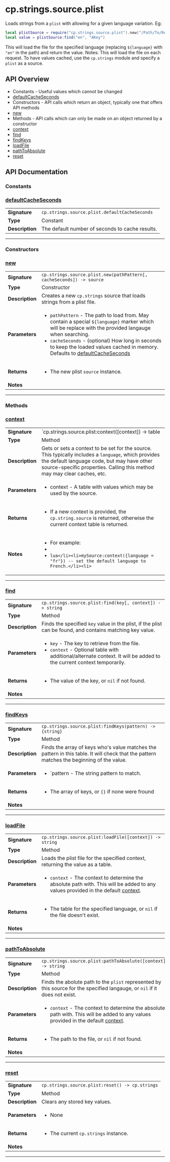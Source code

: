 # cp.strings.source.plist

Loads strings from a `plist` with allowing for a given language variation. Eg:

```lua
local plistSource = require("cp.strings.source.plist").new("/Path/To/Resources/${language}.lproj/MYLocalization.strings")
local value = plistSource:find("en", "AKey")
```

This will load the file for the specified language (replacing `${language}` with `"en"` in the path) and return the value.
Notes: This will load the file on each request. To have values cached, use the `cp.strings` module and specify a `plist` as a source.

## API Overview
* Constants - Useful values which cannot be changed
 * [defaultCacheSeconds](#defaultcacheseconds)
* Constructors - API calls which return an object, typically one that offers API methods
 * [new](#new)
* Methods - API calls which can only be made on an object returned by a constructor
 * [context](#context)
 * [find](#find)
 * [findKeys](#findkeys)
 * [loadFile](#loadfile)
 * [pathToAbsolute](#pathtoabsolute)
 * [reset](#reset)

## API Documentation

### Constants


### [defaultCacheSeconds](#defaultcacheseconds)

|                                             |                                                                                     |
| --------------------------------------------|-------------------------------------------------------------------------------------|
| **Signature**                               | `cp.strings.source.plist.defaultCacheSeconds`                                                                    |
| **Type**                                    | Constant                                                                     |
| **Description**                             | The default number of seconds to cache results.                                                                     |

---
### Constructors


### [new](#new)

|                                             |                                                                                     |
| --------------------------------------------|-------------------------------------------------------------------------------------|
| **Signature**                               | `cp.strings.source.plist.new(pathPattern[, cacheSeconds]) -> source`                                                                    |
| **Type**                                    | Constructor                                                                     |
| **Description**                             | Creates a new `cp.strings` source that loads strings from a plist file.                                                                     |
| **Parameters**                              | <ul><li>`pathPattern`    - The path to load from. May contain a special `${language}` marker which will be replace with the provided langauge when searching.</li><li>`cacheSeconds`   - (optional) How long in seconds to keep the loaded values cached in memory. Defaults to [defaultCacheSeconds](#defaultCacheSeconds)</li></ul> |
| **Returns**                                 | <ul><li>The new plist `source` instance.</li></ul>          |
| **Notes**                                   | <ul></ul>                |

---
### Methods


### [context](#context)

|                                             |                                                                                     |
| --------------------------------------------|-------------------------------------------------------------------------------------|
| **Signature**                               | `cp.strings.source.plist:context([context]) -> table | self`                                                                    |
| **Type**                                    | Method                                                                     |
| **Description**                             | Gets or sets a context to be set for the source. This typically includes a `language`, which provides the default language code, but may have other source-specific properties. Calling this method may may clear caches, etc.                                                                     |
| **Parameters**                              | <ul><li>context   - A table with values which may be used by the source.</li></ul> |
| **Returns**                                 | <ul><li>If a new context is provided, the `cp.string.source` is returned, otherwise the current context table is returned.</li></ul>          |
| **Notes**                                   | <ul><li>For example:</li><li></li><li>```lua</li><li>mySource:context({language = "fr"}) -- set the default language to French.</li><li>```</li></ul>                |

---

### [find](#find)

|                                             |                                                                                     |
| --------------------------------------------|-------------------------------------------------------------------------------------|
| **Signature**                               | `cp.strings.source.plist:find(key[, context]) -> string`                                                                    |
| **Type**                                    | Method                                                                     |
| **Description**                             | Finds the specified `key` value in the plist, if the plist can be found, and contains matching key value.                                                                     |
| **Parameters**                              | <ul><li>`key`        - The key to retrieve from the file.</li><li>`context`    - Optional table with additional/alternate context. It will be added to the current context temporarily.</li></ul> |
| **Returns**                                 | <ul><li>The value of the key, or `nil` if not found.</li></ul>          |
| **Notes**                                   | <ul></ul>                |

---

### [findKeys](#findkeys)

|                                             |                                                                                     |
| --------------------------------------------|-------------------------------------------------------------------------------------|
| **Signature**                               | `cp.strings.source.plist:findKeys(pattern) -> {string}`                                                                    |
| **Type**                                    | Method                                                                     |
| **Description**                             | Finds the array of keys who's value matches the pattern in this table. It will check that the pattern matches the beginning of the value.                                                                     |
| **Parameters**                              | <ul><li>`pattern     - The string pattern to match.</li></ul> |
| **Returns**                                 | <ul><li>The array of keys, or `{}` if none were fround</li></ul>          |
| **Notes**                                   | <ul></ul>                |

---

### [loadFile](#loadfile)

|                                             |                                                                                     |
| --------------------------------------------|-------------------------------------------------------------------------------------|
| **Signature**                               | `cp.strings.source.plist:loadFile([context]) -> string`                                                                    |
| **Type**                                    | Method                                                                     |
| **Description**                             | Loads the plist file for the specified context, returning the value as a table.                                                                     |
| **Parameters**                              | <ul><li>`context`    - The context to determine the absolute path with. This will be added to any values provided in the default [context](#context).</li></ul> |
| **Returns**                                 | <ul><li>The table for the specified language, or `nil` if the file doesn't exist.</li></ul>          |
| **Notes**                                   | <ul></ul>                |

---

### [pathToAbsolute](#pathtoabsolute)

|                                             |                                                                                     |
| --------------------------------------------|-------------------------------------------------------------------------------------|
| **Signature**                               | `cp.strings.source.plist:pathToAbsolute([context]) -> string`                                                                    |
| **Type**                                    | Method                                                                     |
| **Description**                             | Finds the abolute path to the `plist` represented by this source for the specified langauge, or `nil` if it does not exist.                                                                     |
| **Parameters**                              | <ul><li>`context` - The context to determine the absolute path with. This will be added to any values provided in the default [context](#context).</li></ul> |
| **Returns**                                 | <ul><li>The path to the file, or `nil` if not found.</li></ul>          |
| **Notes**                                   | <ul></ul>                |

---

### [reset](#reset)

|                                             |                                                                                     |
| --------------------------------------------|-------------------------------------------------------------------------------------|
| **Signature**                               | `cp.strings.source.plist:reset() -> cp.strings`                                                                    |
| **Type**                                    | Method                                                                     |
| **Description**                             | Clears any stored key values.                                                                     |
| **Parameters**                              | <ul><li>None</li></ul> |
| **Returns**                                 | <ul><li>The current `cp.strings` instance.</li></ul>          |
| **Notes**                                   | <ul></ul>                |

---
